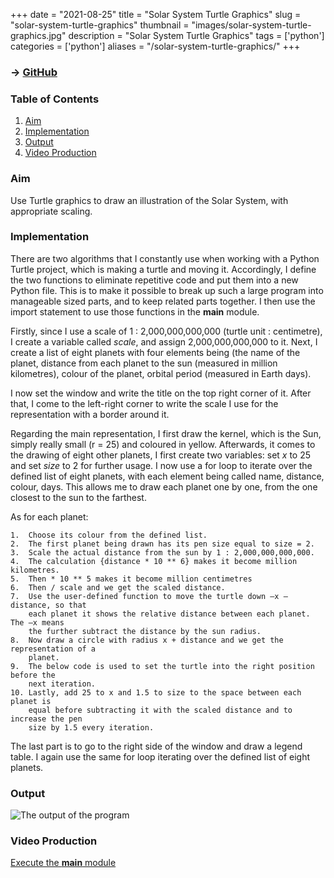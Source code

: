 +++
date = "2021-08-25"
title = "Solar System Turtle Graphics"
slug = "solar-system-turtle-graphics"
thumbnail = "images/solar-system-turtle-graphics.jpg"
description = "Solar System Turtle Graphics"
tags = ['python']
categories = ['python']
aliases = "/solar-system-turtle-graphics/"
+++

### → [GitHub](https://github.com/tanducmai/solar-system-turtle-graphics)

### Table of Contents

1. [Aim](#aim)
1. [Implementation](#implementation)
1. [Output](#output)
1. [Video
   Production](https://raw.githubusercontent.com/tanducmai/solar-system-turtle-graphics/main/assets/video_production.mp4)

### Aim

Use Turtle graphics to draw an illustration of the Solar System, with
appropriate scaling.

### Implementation

There are two algorithms that I constantly use when working with a Python Turtle
project, which is making a turtle and moving it. Accordingly, I define the two
functions to eliminate repetitive code and put them into a new Python file. This
is to make it possible to break up such a large program into manageable sized
parts, and to keep related parts together. I then use the import statement to
use those functions in the **main** module.

Firstly, since I use a scale of 1 : 2,000,000,000,000 (turtle unit :
centimetre), I create a variable called *scale*, and assign 2,000,000,000,000 to
it. Next, I create a list of eight planets with four elements being (the name of
the planet, distance from each planet to the sun (measured in million
kilometres), colour of the planet, orbital period (measured in Earth days).

I now set the window and write the title on the top right corner of it. After
that, I come to the left-right corner to write the scale I use for the
representation with a border around it.

Regarding the main representation, I first draw the kernel, which is the Sun,
simply really small (r = 25) and coloured in yellow. Afterwards, it comes to the
drawing of eight other planets, I first create two variables: set *x* to 25 and
set *size* to 2 for further usage. I now use a for loop to iterate over the
defined list of eight planets, with each element being called name, distance,
colour, days. This allows me to draw each planet one by one, from the one
closest to the sun to the farthest.

As for each planet:

```text
1.  Choose its colour from the defined list.
2.  The first planet being drawn has its pen size equal to size = 2.
3.  Scale the actual distance from the sun by 1 : 2,000,000,000,000.
4.  The calculation {distance * 10 ** 6} makes it become million kilometres.
5.  Then * 10 ** 5 makes it become million centimetres
6.  Then / scale and we get the scaled distance.
7.  Use the user-defined function to move the turtle down –x – distance, so that
    each planet it shows the relative distance between each planet. The –x means
    the further subtract the distance by the sun radius.
8.  Now draw a circle with radius x + distance and we get the representation of a
    planet.
9.  The below code is used to set the turtle into the right position before the
    next iteration.
10. Lastly, add 25 to x and 1.5 to size to the space between each planet is
    equal before subtracting it with the scaled distance and to increase the pen
    size by 1.5 every iteration.
```

The last part is to go to the right side of the window and draw a legend table.
I again use the same for loop iterating over the defined list of eight planets.

### Output

![The output of the program](/images/solar-system-turtle-graphics.jpg)

### Video Production

[Execute the **main**
module](https://raw.githubusercontent.com/tanducmai/solar-system-turtle-graphics/main/assets/video_production.mp4)
